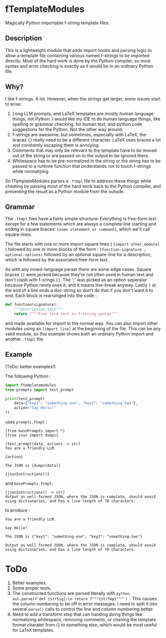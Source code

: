 # fTemplateModules
Magically Python importable f-string template files.

## Description
This is a lightweight module that adds import hooks and parsing
logic to allow a template file containing various named f-strings
to be imported directly. Most of the hard work is done by the
Python compiler, so most syntax and error checking is exactly as 
it would be in an ordinary Python file.

## Why?
I like f-strings. A lot. However, when the strings get larger, some issues
start to arise:
1.  Long LLM prompts, and LaTeX templates are mostly human language things,
    not Python. I would like my IDE to do human language things, like
    spelling or grammar checking, for human text, and python code suggestions
    for the Python. Not the other way around.
2.  f-strings are awesome, but sometimes, especially with LaTeX, the braces `{}`
    really need to be a different character. LaTeX uses braces a lot and
    constantly escaping them is annoying.
3.  Comments that may only be relevant to the template have to be moved out
    of the string or are passed on to the output to be ignored there.
4.  Whitespace has to be pre-normalized in the string or the string has to
    be passed to a runtime function that understands not to touch f-strings 
    while normalizing.

So fTemplateModules parses a `.ftmpl` file to address these things while
cheating by passing most of the hard work back to the Python compiler, and
presenting the result as a Python module from the outside.

## Grammar
The `.ftmpl` files have a fairly simple structure: Everything is free-form
text except for a few statements which are always a complete line starting and
ending in square braces: `[some statement or command]`, which we'll call
square-lines.

The file starts with one or more import square lines 
( `[import other_module]` ) followed by one or more blocks of the form :
`[function-signature ; optional-options]` followed by an optional
square-line for a description, which is followed by the associated
free-form text.

As with any mixed-language parser there are some edge cases. Square
braces `[]` were picked because they're not often used in human text and
don't clash with f-srings `{}`. The ';' was picked as an option seperator
because Python rarely uses it, and it means line-break anyway. Lastly
`]` at the end of a line ends a doc-string so don't do that if you
don't want it to end.
Each block is rearranged into the code :
```python
def function(signature):
    """Description text"""
    return f"""Free form text in f-string syntax"""
```
and made available for import in the normal way.
You can also import other modules using an `[import line]` at the
beginning of the file. This can be any valid module, so this example
shows both an ordinary Python import and another `.ftmpl` file:

## Example
(ToDo: better examples!)

The following Python :
```python
import ftemplatemodules
from prompts import test_prompt

print(test_prompt(
    data={"key1": "something-one", "key2": "something-two"},
    action="Say Hello!"
))
```
uses `prompts.ftmpl` :
```text
[from basePrompts import *]
[from json import dumps]

[test_prompt(data, action) -> str]
You are a friendly LLM.

{action}

The JSON is {dumps(data)}

{jsonInstructions()}
```
and `basePrompts.ftmpl`:
```text
[jsonInstructions() -> str]
Output as well-formed JSON, where the JSON is complete, should avoid using dictionaries, and has a line length of 70 characters.
````
to produce :
```text
You are a friendly LLM.

Say Hello!

The JSON is {"key1": "something-one", "key2": "something-two"}

Output as well formed JSON, where the JSON is complete, should avoid using dictionaries, and has a line length of 70 characters.
```



# ToDo
1. Better examples.
2. Some proper tests.
3. The constructed functions are parsed literally with `python
ast.parse(f'def {strSig}:\n return f"""{strTmp}"""') `.
This causes the column numbering to be off in error messages. I
need to split it into several `parse()` calls to control the line and
column numbering better.
4. Need to add a transform step that can handing doing things like
normalizing whitespace, removing comments, or chaning the template
format charater from {} to something else, which would be most useful
for LaTeX templates.

